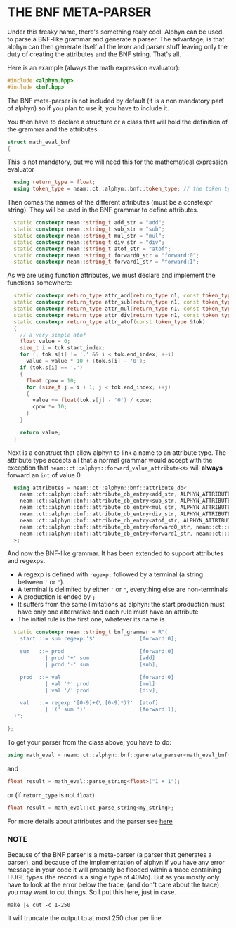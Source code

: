 
# THE BNF META-PARSER

Under this freaky name, there's something realy cool.
Alphyn can be used to parse a BNF-like grammar and generate a parser.
The advantage, is that alphyn can then generate itself all the lexer and parser stuff
leaving only the duty of creating the attributes and the BNF string. That's all.

Here is an example (always the math expression evaluator):

```c++
#include <alphyn.hpp>
#include <bnf.hpp>
```

The BNF meta-parser is not included by default (it is a non mandatory part of alphyn) so if you plan to use it, you have to include it.

You then have to declare a structure or a class that will hold the definition of the grammar and the attributes

```c++
struct math_eval_bnf
{
```

This is not mandatory, but we will need this for the mathematical expression evaluator
```c++
  using return_type = float;
  using token_type = neam::ct::alphyn::bnf::token_type; // the token type generated by the bnf meta-parser
```

Then comes the names of the different attributes (must be a constexpr string). They will be used in the BNF grammar to define attributes.
```c++
  static constexpr neam::string_t add_str = "add";
  static constexpr neam::string_t sub_str = "sub";
  static constexpr neam::string_t mul_str = "mul";
  static constexpr neam::string_t div_str = "div";
  static constexpr neam::string_t atof_str = "atof";
  static constexpr neam::string_t forward0_str = "forward:0";
  static constexpr neam::string_t forward1_str = "forward:1";
```

As we are using function attributes, we must declare and implement the functions somewhere:
```c++
  static constexpr return_type attr_add(return_type n1, const token_type &, return_type n2) { return n1 + n2; }
  static constexpr return_type attr_sub(return_type n1, const token_type &, return_type n2) { return n1 - n2; }
  static constexpr return_type attr_mul(return_type n1, const token_type &, return_type n2) { return n1 * n2; }
  static constexpr return_type attr_div(return_type n1, const token_type &, return_type n2) { return n1 / n2; }
  static constexpr return_type attr_atof(const token_type &tok)
  {
    // a very simple atof
    float value = 0;
    size_t i = tok.start_index;
    for (; tok.s[i] != '.' && i < tok.end_index; ++i)
      value = value * 10 + (tok.s[i] - '0');
    if (tok.s[i] == '.')
    {
      float cpow = 10;
      for (size_t j = i + 1; j < tok.end_index; ++j)
      {
        value += float(tok.s[j] - '0') / cpow;
        cpow *= 10;
      }
    }

    return value;
  }
```

Next is a construct that allow alphyn to link a name to an attribute type.
The attribute type accepts all that a normal grammar would accept with the exception that
`neam::ct::alphyn::forward_value_attribute<X>` will **always** forward an `int` of value 0.

```c++
  using attributes = neam::ct::alphyn::bnf::attribute_db<
    neam::ct::alphyn::bnf::attribute_db_entry<add_str, ALPHYN_ATTRIBUTE(&attr_add)>,
    neam::ct::alphyn::bnf::attribute_db_entry<sub_str, ALPHYN_ATTRIBUTE(&attr_sub)>,
    neam::ct::alphyn::bnf::attribute_db_entry<mul_str, ALPHYN_ATTRIBUTE(&attr_mul)>,
    neam::ct::alphyn::bnf::attribute_db_entry<div_str, ALPHYN_ATTRIBUTE(&attr_div)>,
    neam::ct::alphyn::bnf::attribute_db_entry<atof_str, ALPHYN_ATTRIBUTE(&attr_atof)>,
    neam::ct::alphyn::bnf::attribute_db_entry<forward0_str, neam::ct::alphyn::forward_attribute<0>>,
    neam::ct::alphyn::bnf::attribute_db_entry<forward1_str, neam::ct::alphyn::forward_attribute<1>>
  >;
```

And now the BNF-like grammar. It has been extended to support attributes and regexps.
- A regexp is defined with `regexp:` followed by a terminal (a string between `'` or `"`).
- A terminal is delimited by either `'` or `"`, everything else are non-terminals
- A production is ended by `;`
- It suffers from the same limitations as alphyn: the start production must have only one alternative
  and each rule must have an attribute
- The initial rule is the first one, whatever its name is

```c++
  static constexpr neam::string_t bnf_grammar = R"(
    start ::= sum regexp:'$'              [forward:0];

    sum   ::= prod                        [forward:0]
            | prod '+' sum                [add]
            | prod '-' sum                [sub];

    prod  ::= val                         [forward:0]
            | val '*' prod                [mul]
            | val '/' prod                [div];

    val   ::= regexp:'[0-9]+(\.[0-9]*)?'  [atof]
            | '(' sum ')'                 [forward:1];
  )";
```

```c++
};
```

To get your parser from the class above, you have to do:
```c++
using math_eval = neam::ct::alphyn::bnf::generate_parser<math_eval_bnf>::parser;
```

and

```c++
float result = math_eval::parse_string<float>("1 + 1");
```
or (if `return_type` is not `float`)
```c++
float result = math_eval::ct_parse_string<my_string>;
```


For more details about attributes and the parser see [here](./parser.md)


### NOTE

Because of the BNF parser is a meta-parser (a parser that generates a parser), and because of the implementation of alphyn
if you have any error message in your code it will probably be flooded within a trace containing HUGE types (the record is a single type of 40Mo).
But as you mostly only have to look at the error below the trace, (and don't care about the trace) you may want to cut things. So I put this here, just in case.

`make |& cut -c 1-250`

It will truncate the output to at most 250 char per line.
